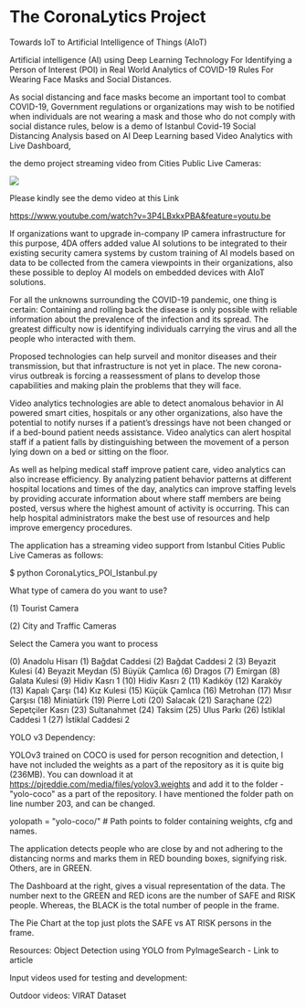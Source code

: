 # The CoronaLytics Project
Towards IoT to Artificial Intelligence of Things (AIoT) 

Artificial intelligence (AI) using Deep Learning Technology For Identifying a Person of Interest (POI) in Real World Analytics of COVID-19 Rules For Wearing Face Masks and Social Distances.

As social distancing and face masks become an important tool to combat COVID-19, Government regulations or organizations may wish to be notified when individuals are not wearing a mask and those who do not comply with social distance rules, below is a demo of Istanbul Covid-19 Social Distancing Analysis based on AI Deep Learning based Video Analytics with Live Dashboard,

the demo project streaming video from Cities Public Live Cameras:

[![](http://img.youtube.com/vi/3P4LBxkxPBA/0.jpg)](http://www.youtube.com/watch?v=3P4LBxkxPBA "The CoronaLytics, Istanbul Covid-19 Social Distancing Analysis based on AI based Video Analytics")

Please kindly see the demo video at this Link

https://www.youtube.com/watch?v=3P4LBxkxPBA&feature=youtu.be

If organizations want to upgrade in-company IP camera infrastructure for this purpose, 4DA offers added value AI solutions to be integrated to their existing security camera systems by custom training of AI models based on data to be collected from the camera viewpoints in their organizations, also these possible to deploy AI models on embedded devices with AIoT solutions.

For all the unknowns surrounding the COVID-19 pandemic, one thing is certain: Containing and rolling back the disease is only possible with reliable information about the prevalence of the infection and its spread. The greatest difficulty now is identifying individuals carrying the virus and all the people who interacted with them.

Proposed technologies can help surveil and monitor diseases and their transmission, but that infrastructure is not yet in place. The new corona-virus outbreak is forcing a reassessment of plans to develop those capabilities and making plain the problems that they will face.

Video analytics technologies are able to detect anomalous behavior in AI powered smart cities, hospitals or any other organizations, also have the potential to notify nurses if a patient’s dressings have not been changed or if a bed-bound patient needs assistance. Video analytics can alert hospital staff if a patient falls by distinguishing between the movement of a person lying down on a bed or sitting on the floor.

As well as helping medical staff improve patient care, video analytics can also increase efficiency. By analyzing patient behavior patterns at different hospital locations and times of the day, analytics can improve staffing levels by providing accurate information about where staff members are being posted, versus where the highest amount of activity is occurring. This can help hospital administrators make the best use of resources and help improve emergency procedures.

The application has a streaming video support from Istanbul Cities Public Live Cameras as follows:

$ python CoronaLytics_POI_Istanbul.py

What type of camera do you want to use?

 (1) Tourist Camera
 
 (2) City and Traffic Cameras
 
Select the Camera you want to process

(0) Anadolu Hisarı
(1) Bağdat Caddesi 
(2) Bağdat Caddesi 2 
(3) Beyazit Kulesi
(4) Beyazit Meydan 
(5) Büyük Çamlıca 
(6) Dragos
(7) Emirgan 
(8) Galata Kulesi
(9) Hidiv Kasrı 1 
(10) Hidiv Kasrı 2 
(11) Kadıköy 
(12) Karaköy 
(13) Kapalı Çarşı 
(14) Kız Kulesi 
(15) Küçük Çamlıca
(16) Metrohan 
(17) Mısır Çarşısı 
(18) Miniatürk 
(19) Pierre Loti 
(20) Salacak 
(21) Saraçhane 
(22) Sepetçiler Kasrı 
(23) Sultanahmet 
(24) Taksim 
(25) Ulus Parkı 
(26) İstiklal Caddesi 1
(27) İstiklal Caddesi 2

YOLO v3 Dependency:

YOLOv3 trained on COCO is used for person recognition and detection, I have not included the weights as a part of the repository as it is quite big (236MB). You can download it at https://pjreddie.com/media/files/yolov3.weights and add it to the folder - "yolo-coco" as a part of the repository. I have mentioned the folder path on line number 203, and can be changed.

yolopath = "yolo-coco/" # Path points to folder containing weights, cfg and names.

The application detects people who are close by and not adhering to the distancing norms and marks them in RED bounding boxes, signifying risk. Others, are in GREEN.

The Dashboard at the right, gives a visual representation of the data. The number next to the GREEN and RED icons are the number of SAFE and RISK people. Whereas, the BLACK is the total number of people in the frame.

The Pie Chart at the top just plots the SAFE vs AT RISK persons in the frame.

Resources:
Object Detection using YOLO from PyImageSearch - Link to article

Input videos used for testing and development:

Outdoor videos: VIRAT Dataset
